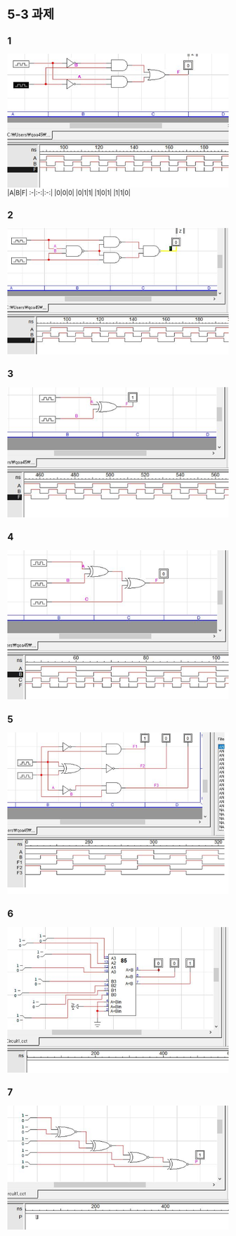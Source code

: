 # 5-3 과제
## 1
![1](/img5/1.JPG)
|A|B|F|
:-|:-:|:-:|
|0|0|0|
|0|1|1|
|1|0|1|
|1|1|0|
## 2
![1](/img5/2.JPG)

## 3
![1](/img5/3.JPG)

## 4
![1](/img5/4.JPG)

## 5
![1](/img5/5.JPG)

## 6
![1](/img5/6.JPG)

## 7
![1](/img5/7.JPG)
